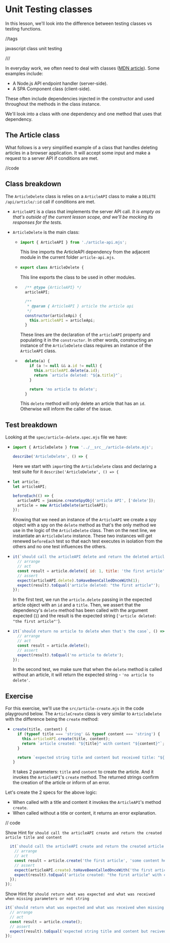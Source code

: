 # Unit Testing classes

In this lesson, we'll look into the difference between testing classes vs testing functions.

//tags

javascript
class
unit testing

///

In everyday work, we often need to deal with classes ([MDN article](https://developer.mozilla.org/en-US/docs/Web/JavaScript/Reference/Classes)). Some examples include:

- A Node.js API endpoint handler (server-side).
- A SPA Component class (client-side).

These often include dependencies injected in the constructor and used throughout the methods in the class instance.

We'll look into a class with one dependency and one method that uses that dependency.

## The Article class

What follows is a very simplified example of a class that handles deleting articles in a browser application. It will accept some input and make a request to a server API if conditions are met.

//code

## Class breakdown

The `ArticleDelete` class is relies on a `ArticleAPI` class to make a `DELETE /api/article/:id` call if conditions are met.

- `ArticleAPI` is a class that implements the server API call. _It is empty as that's outside of the current lesson scope, and we'll be mocking its responses for the tests._
- `ArticleDelete` is the main class:

  - ```js
    import { ArticleAPI } from './article-api.mjs';
    ```

    This line imports the ArticleAPI dependency from the adjacent module in the current folder `article-api.mjs`.

  - ```js
    export class ArticleDelete {
    ```

    This line exports the class to be used in other modules.

  - ```js
      /** @type {ArticleAPI} */
      articleAPI;

      /**
       * @param { ArticleAPI } article the article api
       */
      constructor(articleApi) {
        this.articleAPI = articleApi;
      }
    ```

    These lines are the declaration of the `articleAPI` property and populating it in the `constructor`. In other words, constructing an instance of the `ArticleDelete` class requires an instance of the `ArticleAPI` class.

  - ```js
      delete(a) {
        if (a != null && a.id != null) {
          this.articleAPI.delete(a.id);
          return `article deleted: "${a.title}"`;
        }

        return 'no article to delete';
      }
    ```

    This `delete` method will only delete an article that has an `id`. Otherwise will inform the caller of the issue.

## Test breakdown

Looking at the `spec/article-delete.spec.mjs` file we have:

- ```js
  import { ArticleDelete } from '../__src__/article-delete.mjs';

  describe('ArticleDelete', () => {
  ```

  Here we start with `import`ing the `ArticleDelete` class and declaring a test suite for it `describe('ArticleDelete', () => {`

- ```js
  let article;
  let articleAPI;

  beforeEach(() => {
    articleAPI = jasmine.createSpyObj('article API', ['delete']);
    article = new ArticleDelete(articleAPI);
  });
  ```

  Knowing that we need an instance of the `ArticleAPI` we create a spy object with a spy on the `delete` method as that's the only method we use in the logic of the `ArticleDelete` class. Then on the next line, we instantiate an `ArticleDelete` instance. These two instances will get renewed `beforeEach` test so that each test executes in isolation from the others and no one test influences the others.

- ```js
  it(`should call the articleAPI delete and return the deleted article title`, () => {
    // arrange
    // act
    const result = article.delete({ id: 1, title: 'the first article' });
    // assert
    expect(articleAPI.delete).toHaveBeenCalledOnceWith(1);
    expect(result).toEqual('article deleted: "the first article"');
  });
  ```

  In the first test, we run the `article.delete` passing in the expected article object with an `id` and a `title`. Then, we assert that the dependency's `delete` method has been called with the argument expected (`1`) and the result is the expected string (`'article deleted: "the first article"'`).

- ```js
  it(`should return no article to delete when that's the case`, () => {
    // arrange
    // act
    const result = article.delete();
    // assert
    expect(result).toEqual('no article to delete');
  });
  ```

  In the second test, we make sure that when the `delete` method is called without an article, it will return the expected string - `'no article to delete'`.

## Exercise

For this exercise, we'll use the `src/article-create.mjs` in the code playground below. The `ArticleCreate` class is very similar to `ArticleDelete` with the difference being the `create` method:

- ```js
  create(title, content) {
    if (typeof title === 'string' && typeof content === 'string') {
      this.articleAPI.create(title, content);
      return `article created: "${title}" with content "${content}"`;
    }

    return `expected string title and content but received title: "${title}" content: "${content}"`;
  }
  ```

  It takes 2 parameters: `title` and `content` to create the article. And it invokes the `ArticleAPI`'s `create` method. The returned strings confirm the creation of the article or inform of an error.

Let's create the 2 specs for the above logic:

- When called with a title and content it invokes the `ArticleAPI`'s method `create`.
- When called without a title or content, it returns an error explanation.

// code

Show Hint for `should call the articleAPI create and return the created article title and content`

```js
  it(`should call the articleAPI create and return the created article title and content`, () => {
    // arrange
    // act
    const result = article.create('the first article', 'some content here');
    // assert
    expect(articleAPI.create).toHaveBeenCalledOnceWith('the first article', 'some content here');
    expect(result).toEqual('article created: "the first article" with content "some content here"');
  });
});
```

Show Hint for `should return what was expected and what was received when missing parameters or not string`

```js
it(`should return what was expected and what was received when missing parameters or not string`, () => {
  // arrange
  // act
  const result = article.create();
  // assert
  expect(result).toEqual('expected string title and content but recived title: "undefined" content: "undefined"');
});
```
